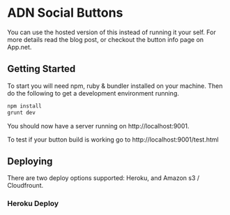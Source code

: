 # ADN Social Buttons

You can use the hosted version of this instead of running it your self. For more details read the blog post, or checkout the button info page on App.net.

## Getting Started

To start you will need npm, ruby & bundler installed on your machine. Then do the following to get a development environment running.

```sh
npm install
grunt dev
```

You should now have a server running on http://localhost:9001.

To test if your button build is working go to http://localhost:9001/test.html

## Deploying

There are two deploy options supported: Heroku, and Amazon s3 / Cloudfrount.

### Heroku Deploy